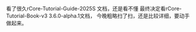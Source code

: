 看了很久rCore-Tutorial-Guide-2025S 文档，还是看不懂
最终决定看rCore-Tutorial-Book-v3 3.6.0-alpha.1文档，
今晚粗略扫了扫，还是比较详细，要动手做起来。